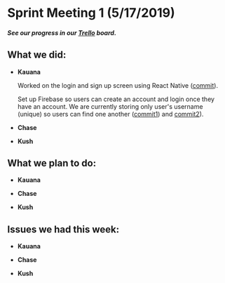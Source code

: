 # Sprint Meeting 1 (5/17/2019)

##### See our progress in our [Trello](https://trello.com/b/A29h9i9f/ecs153) board.

## What we did:

- **Kauana**

   Worked on the login and sign up screen using React Native ([commit](https://github.com/Wirdal/153Project/commit/f685b375b3c9f04a3c3738242b13e8898af7ee2a)).

   Set up Firebase so users can create an account and login once they have an account. We are currently storing only user's username (unique) so users can find one another ([commit1](https://github.com/Wirdal/153Project/commit/54eefaa8cb7f3a4f50dfdd7dbe50ed322d06bbd7)) and [commit2](https://github.com/Wirdal/153Project/commit/0f0b84f81d479ce6a849082f0a1e222de9c6be23)).

- **Chase**

- **Kush**

## What we plan to do:
- **Kauana**

- **Chase**

- **Kush**

## Issues we had this week:

- **Kauana**

- **Chase**

- **Kush**
